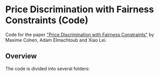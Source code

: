 # Price Discrimination with Fairness Constraints (Code)

Code for the paper ["Price Discrimination with Fairness Constraints"](https://papers.ssrn.com/sol3/papers.cfm?abstract_id=3459289) by Maxime Cohen, Adam Elmachtoub and Xiao Lei.

## Overview

The code is divided into several folders:
